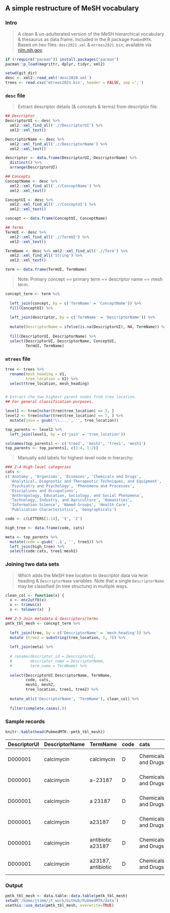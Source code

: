 ## A simple restructure of MeSH vocabulary

### Intro

> A clean & un-adulterated version of the MeSH hierarchical vocabulary &
> thesaurus as data frame. Included in the R package `PumbedMTK`. Based
> on two files: `desc2021.xml` & `mtrees2021.bin`; available via
> [nlm.nih.gov](https://www.nlm.nih.gov/databases/download/mesh.html).

``` r
if (!require("pacman")) install.packages("pacman")
pacman::p_load(magrittr, dplyr, tidyr, xml2)

setwd(git_dir)
desc <- xml2::read_xml('desc2020.xml')
trees <- read.csv('mtrees2021.bin', header = FALSE, sep =';')
```

### `desc` file

> Extract descriptor details (& concepts & terms) from descriptor file.

``` r
## Descriptor
DescriptorUI <- desc %>% 
  xml2::xml_find_all('.//DescriptorUI') %>% 
  xml2::xml_text()

DescriptorName <- desc %>% 
  xml2::xml_find_all('.//DescriptorName') %>%  
  xml2::xml_text() 

descriptor <- data.frame(DescriptorUI, DescriptorName) %>%
  distinct() %>% 
  arrange(DescriptorUI)

## Concepts
ConceptName <- desc %>% 
  xml2::xml_find_all('.//ConceptName') %>%  
  xml2::xml_text()

ConceptUI <- desc %>% 
  xml2::xml_find_all('.//ConceptUI') %>%  
  xml2::xml_text()

concept <- data.frame(ConceptUI, ConceptName)

## Terms
TermUI <- desc %>% 
  xml2::xml_find_all('.//TermUI') %>%  
  xml2::xml_text() 

TermName <- desc %>% xml2::xml_find_all('.//Term') %>%  
  xml2::xml_find_all('String') %>%
  xml2::xml_text()

term <- data.frame(TermUI, TermName) 
```

> Note: Primary concept == primary term == descriptor name == mesh term.

``` r
concept_term <- term %>%
  
  left_join(concept, by = c('TermName' = 'ConceptName')) %>%
  fill(ConceptUI) %>%
  
  left_join(descriptor, by = c('TermName' = 'DescriptorName')) %>%
  
  mutate(DescriptorName = ifelse(is.na(DescriptorUI), NA, TermName)) %>%
  
  fill(DescriptorUI, DescriptorName) %>%
  select(DescriptorUI, DescriptorName, ConceptUI,
         TermUI, TermName)
```

### `mtrees` file

``` r
tree <- trees %>%
  rename(mesh_heading = V1,
         tree_location = V2) %>%
  select(tree_location, mesh_heading)


# Extract the two highest parent nodes from tree location.  
## For general classification purposes.  

level1 <- tree[nchar(tree$tree_location) == 3, ]
level2 <- tree[nchar(tree$tree_location) == 7, ] %>%
  mutate(join = gsub('\\....', '', tree_location))

top_parents <- level2 %>%
  left_join(level1, by = c('join' = 'tree_location'))

colnames(top_parents) <- c('tree2', 'mesh2', 'tree1', 'mesh1')
top_parents <- top_parents[, c(3:4, 1:2)]
```

> Manually add labels for highest-level node in hierarchy:

``` r
### 2-4 High-level categories
cats <- 
c('Anatomy', 'Organisms', 'Diseases', 'Chemicals and Drugs',
  'Analytical, Diagnostic and Therapeutic Techniques, and Equipment', 
  'Psychiatry and Psychology', 'Phenomena and Processes', 
  'Disciplines and Occupations', 
  'Anthropology, Education, Sociology, and Social Phenomena', 
  'Technology, Industry, and Agriculture', 'Humanities', 
  'Information Science', 'Named Groups', 'Health Care',
  'Publication Characteristics', 'Geographicals')

code <- c(LETTERS[1:14], 'V', 'Z')

high_tree <- data.frame(code, cats)

meta <- top_parents %>%
  mutate(code = gsub('..$', '', tree1)) %>%
  left_join(high_tree) %>%
  select(code:cats, tree1:mesh2)
```

### Joining two data sets

> Which adds the MeSH tree location to descriptor data via `MeSH`
> heading & `DescriptorName` variables. Note that a single
> `DescriptorName` may be classified (in tree structure) in multiple
> ways.

``` r
clean_col <- function(x) {
  x <- enc2utf8(x)
  x <- trimws(x)
  x <- tolower(x)  }

### 2-5 Join metadata & descriptors/terms
pmtk_tbl_mesh <- concept_term %>%
  
  left_join(tree, by = c('DescriptorName' = 'mesh_heading')) %>%
  mutate (tree2 = substring(tree_location, 1, 7)) %>%
  
  left_join(meta) %>%
  
  # rename(descriptor_id = DescriptorUI,
  #        descriptor_name = DescriptorName,
  #        term_name = TermName) %>%
 
  select(DescriptorUI:DescriptorName, TermName, 
         code, cats,
         mesh1, mesh2,
         tree_location, tree1, tree2) %>%
  
  mutate_at(c('DescriptorName', 'TermName'), clean_col) %>%
  
  filter(complete.cases(.))
```

### Sample records

``` r
knitr::kable(head(PubmedMTK::pmtk_tbl_mesh))
```

| DescriptorUI | DescriptorName | TermName           | code | cats                | mesh1                  | mesh2                              | tree_location       | tree1 | tree2   |
|:-------------|:---------------|:-------------------|:-----|:--------------------|:-----------------------|:-----------------------------------|:--------------------|:------|:--------|
| D000001      | calcimycin     | calcimycin         | D    | Chemicals and Drugs | Heterocyclic Compounds | Heterocyclic Compounds, Fused-Ring | D03.633.100.221.173 | D03   | D03.633 |
| D000001      | calcimycin     | a-23187            | D    | Chemicals and Drugs | Heterocyclic Compounds | Heterocyclic Compounds, Fused-Ring | D03.633.100.221.173 | D03   | D03.633 |
| D000001      | calcimycin     | a 23187            | D    | Chemicals and Drugs | Heterocyclic Compounds | Heterocyclic Compounds, Fused-Ring | D03.633.100.221.173 | D03   | D03.633 |
| D000001      | calcimycin     | a23187             | D    | Chemicals and Drugs | Heterocyclic Compounds | Heterocyclic Compounds, Fused-Ring | D03.633.100.221.173 | D03   | D03.633 |
| D000001      | calcimycin     | antibiotic a23187  | D    | Chemicals and Drugs | Heterocyclic Compounds | Heterocyclic Compounds, Fused-Ring | D03.633.100.221.173 | D03   | D03.633 |
| D000001      | calcimycin     | a23187, antibiotic | D    | Chemicals and Drugs | Heterocyclic Compounds | Heterocyclic Compounds, Fused-Ring | D03.633.100.221.173 | D03   | D03.633 |

### Output

``` r
pmtk_tbl_mesh <- data.table::data.table(pmtk_tbl_mesh)
setwd('/home/jtimm/jt_work/GitHub/PubmedMTK/data')
usethis::use_data(pmtk_tbl_mesh, overwrite=TRUE)
```

